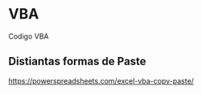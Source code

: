 # VBA
Codigo VBA

## Distiantas formas de Paste

https://powerspreadsheets.com/excel-vba-copy-paste/


